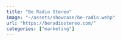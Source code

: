 ```yaml
---
title: "Be Radio Stereo"
image: "~/assets/showcase/be-radio.webp"
url: "https://beradiostereo.com/"
categories: ["marketing"]
---
```

